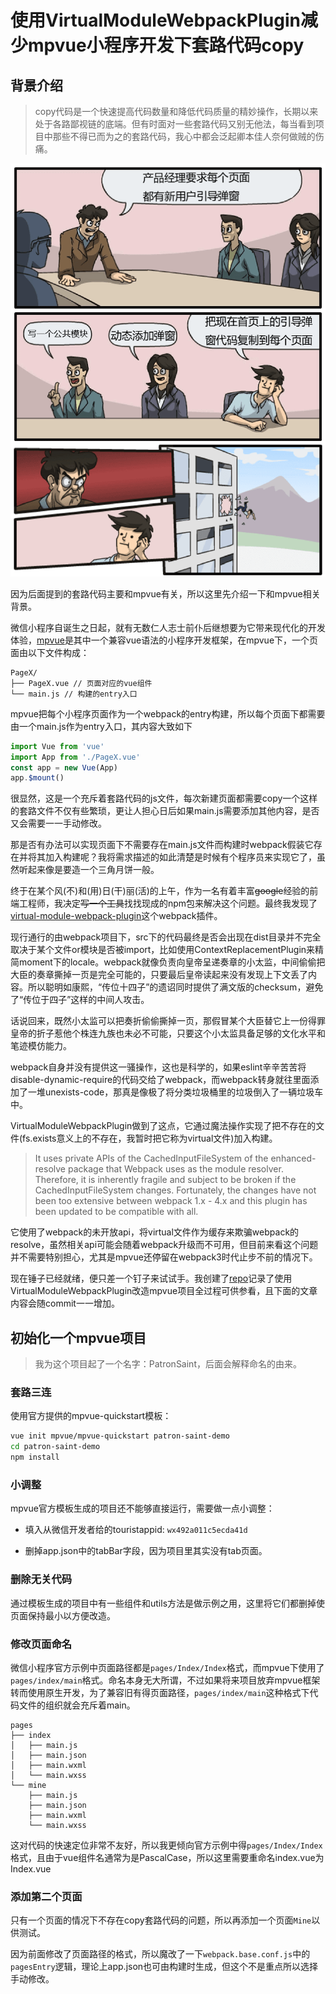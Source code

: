 # 使用VirtualModuleWebpackPlugin减少mpvue小程序开发下套路代码copy

## 背景介绍

> copy代码是一个快速提高代码数量和降低代码质量的精妙操作，长期以来处于各路鄙视链的底端。但有时面对一些套路代码又别无他法，每当看到项目中那些不得已而为之的套路代码，我心中都会泛起卿本佳人奈何做贼的伤痛。

![丢出去](images/out.png)

因为后面提到的套路代码主要和mpvue有关，所以这里先介绍一下和mpvue相关背景。

微信小程序自诞生之日起，就有无数仁人志士前仆后继想要为它带来现代化的开发体验，[mpvue](http://mpvue.com/mpvue/)是其中一个兼容vue语法的小程序开发框架，在mpvue下，一个页面由以下文件构成：

```text
PageX/
├── PageX.vue // 页面对应的vue组件
└── main.js // 构建的entry入口
```

mpvue把每个小程序页面作为一个webpack的entry构建，所以每个页面下都需要由一个main.js作为entry入口，其内容大致如下

```javascript
import Vue from 'vue'
import App from './PageX.vue'
const app = new Vue(App)
app.$mount()
```

很显然，这是一个充斥着套路代码的js文件，每次新建页面都需要copy一个这样的套路文件不仅有些繁琐，更让人担心日后如果main.js需要添加其他内容，是否又会需要一一手动修改。

那是否有办法可以实现页面下不需要存在main.js文件而构建时webpack假装它存在并将其加入构建呢？我将需求描述的如此清楚是时候有个程序员来实现它了，虽然听起来像是要造一个三角月饼一般。

终于在某个风(不)和(用)日(干)丽(活)的上午，作为一名有着丰富~~google~~经验的前端工程师，我决定~~写一个工具~~找找现成的npm包来解决这个问题。最终我发现了[virtual-module-webpack-plugin](https://github.com/rmarscher/virtual-module-webpack-plugin)这个webpack插件。

现行通行的由webpack项目下，src下的代码最终是否会出现在dist目录并不完全取决于某个文件or模块是否被import，比如使用ContextReplacementPlugin来精简moment下的locale。webpack就像负责向皇帝呈递奏章的小太监，中间偷偷把大臣的奏章撕掉一页是完全可能的，只要最后皇帝读起来没有发现上下文丢了内容。所以聪明如康熙，“传位十四子”的遗诏同时提供了满文版的checksum，避免了“传位于四子”这样的中间人攻击。

话说回来，既然小太监可以把奏折偷偷撕掉一页，那假冒某个大臣替它上一份得罪皇帝的折子惹他个株连九族也未必不可能，只要这个小太监具备足够的文化水平和笔迹模仿能力。

webpack自身并没有提供这一骚操作，这也是科学的，如果eslint辛辛苦苦将disable-dynamic-require的代码交给了webpack，而webpack转身就往里面添加了一堆unexists-code，那真是像极了将分类垃圾桶里的垃圾倒入了一辆垃圾车中。

VirtualModuleWebpackPlugin做到了这点，它通过魔法操作实现了把不存在的文件(fs.exists意义上的不存在，我暂时把它称为virtual文件)加入构建。

> It uses private APIs of the CachedInputFileSystem of the enhanced-resolve package that Webpack uses as the module resolver. Therefore, it is inherently fragile and subject to be broken if the CachedInputFileSystem changes. Fortunately, the changes have not been too extensive between webpack 1.x - 4.x and this plugin has been updated to be compatible with all.

它使用了webpack的未开放api，将virtual文件作为缓存来欺骗webpack的resolve，虽然相关api可能会随着webpack升级而不可用，但目前来看这个问题并不需要特别担心，尤其是mpvue还停留在webpack3时代止步不前的情况下。

现在锤子已经就绪，便只差一个钉子来试试手。我创建了[repo](https://github.com/EAGzzyCSL/patron-saint-demo)记录了使用VirtualModuleWebpackPlugin改造mpvue项目全过程可供参看，且下面的文章内容会随commit一一增加。

## 初始化一个mpvue项目

> 我为这个项目起了一个名字：PatronSaint，后面会解释命名的由来。

### 套路三连

使用官方提供的mpvue-quickstart模板：

```bash
vue init mpvue/mpvue-quickstart patron-saint-demo
cd patron-saint-demo
npm install
```

### 小调整

mpvue官方模板生成的项目还不能够直接运行，需要做一点小调整：

- 填入从微信开发者给的touristappid: `wx492a011c5ecda41d`

- 删掉app.json中的tabBar字段，因为项目里其实没有tab页面。

### 删除无关代码

通过模板生成的项目中有一些组件和utils方法是做示例之用，这里将它们都删掉使页面保持最小以方便改造。

### 修改页面命名

微信小程序官方示例中页面路径都是`pages/Index/Index`格式，而mpvue下使用了`pages/index/main`格式。命名本身无大所谓，不过如果将来项目放弃mpvue框架转而使用原生开发，为了兼容旧有得页面路径，`pages/index/main`这种格式下代码文件的组织就会充斥着main。

```text
pages
├── index
│   ├── main.js
│   ├── main.json
│   ├── main.wxml
│   └── main.wxss
└── mine
    ├── main.js
    ├── main.json
    ├── main.wxml
    └── main.wxss
```

这对代码的快速定位非常不友好，所以我更倾向官方示例中得`pages/Index/Index`格式，且由于vue组件名通常为是PascalCase，所以这里需要重命名index.vue为Index.vue

### 添加第二个页面

只有一个页面的情况下不存在copy套路代码的问题，所以再添加一个页面`Mine`以供测试。

因为前面修改了页面路径的格式，所以魔改了一下`webpack.base.conf.js`中的`pagesEntry`逻辑，理论上app.json也可由构建时生成，但这个不是重点所以选择手动修改。
